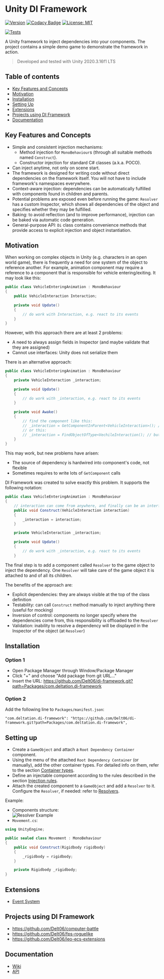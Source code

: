 #  Unity DI Framework

[![Version](https://img.shields.io/github/v/release/Delt06/di-framework?sort=semver)](https://github.com/Delt06/di-framework/releases)
[![Codacy Badge](https://app.codacy.com/project/badge/Grade/48d8273db00a4d93a124ed4e6736d729)](https://www.codacy.com/gh/Delt06/di-framework/dashboard?utm_source=github.com&amp;utm_medium=referral&amp;utm_content=Delt06/di-framework&amp;utm_campaign=Badge_Grade)
[![License: MIT](https://img.shields.io/badge/License-MIT-yellow.svg)](https://opensource.org/licenses/MIT)


[![Tests](https://github.com/Delt06/di-framework/actions/workflows/tests.yml/badge.svg)](https://github.com/Delt06/di-framework/actions/workflows/tests.yml)

A Unity framework to inject dependencies into your components. The project contains a simple demo game to demonstrate the framework in action.

> Developed and tested with Unity 2020.3.16f1 LTS

## Table of contents
- [Key Features and Concepts](#key-features-and-concepts)
- [Motivation](#motivation)
- [Installation](#installation)
- [Setting Up](#setting-up)
- [Extensions](#extensions)
- [Projects using DI Framework](#projects-using-di-framework)
- [Documentation](#documentation)

## Key Features and Concepts
- Simple and consistent injection mechanisms:
    -  Method injection for `MonoBehaviour`s (through all suitable methods named `Construct`).
    -  Constructor injection for standard C# classes (a.k.a. POCO).
- Can inject anytime, not only on scene start.
- The framework is designed for writing code without direct dependencies on the framework itself. You will not have to include framework's namespaces everywhere.
- Context-aware injection: dependencies can be automatically fulfilled with components found in children and parents.
- Potential problems are exposed even before running the game: `Resolver` has a custom Inspector, which shows all dependencies of the object and specifies whether they may be fulfilled.
- Baking: to avoid reflection (and to improve performance), injection can be baked via automatic code generation.
- General-purpose API: `Di` class contains convenience methods that provide access to explicit injection and object instantiation.

## Motivation
When working on complex objects in Unity (e.g. characters in an open world game), there is frequently a need for one system of the object to reference another. For example, animation component may require a reference to a component that is responsible for vehicle entering/exiting. It may look like this:
```c#
public class VehicleEnteringAnimation : MonoBehaviour
{
    public VehicleInteraction Interaction;
    
    private void Update()
    {
        // do work with Interaction, e.g. react to its events
    }
}
```
However, with this approach there are at least 2 problems:
- A need to always assign fields in Inspector (and maybe validate that they are assigned)
- Cannot use interfaces: Unity does not serialize them

There is an alternative approach:
```c#
public class VehicleEnteringAnimation : MonoBehaviour
{
    private VehicleInteraction _interaction;
    
    private void Update()
    {
        // do work with _interaction, e.g. react to its events
    }
    
    private void Awake()
    {
        // find the component like this:
        // _interaction = GetComponentInParent<VehicleInteraction>(); // can use interfaces now!
        // or this:
        // _interaction = FindObjectOfType<VechileInteraction(); // but here still cannot...
    }
}
```

This may work, but new problems have arisen:
- The source of dependency is hardwired into component's code, not flexible
- Sometimes requires to write lots of `GetComponent` calls

DI Framework was created to solve exactly this problem. It supports the following notation:
```c#
public class VehicleEnteringAnimation : MonoBehaviour
{
    // interaction can come from anywhere, and finally can be an interface
    public void Construct(VehicleInteraction interaction)
    {
        _interaction = interaction;
    }

    private VehicleInteraction _interaction;
    
    private void Update()
    {
        // do work with _interaction, e.g. react to its events
    }
```

The final step is to add a component called `Resolver` to the game object to inject the dependency. One `Resolver` will take care of the game object it is attached to and of all its children.

The benefits of the approach are:
- Explicit dependencies: they are always visible at the top of the class definition
- Testability: can call `Construct` method manually to inject anything there (useful for mocking)
- Inversion of control: components no longer specify where the dependencies come from, this responsibility is offloaded to the `Resolver`
- Validation: inability to resolve a dependency will be displayed in the Inspector of the object (at `Resolver`)

## Installation
### Option 1
- Open Package Manager through Window/Package Manager
- Click "+" and choose "Add package from git URL..."
- Insert the URL: https://github.com/Delt06/di-framework.git?path=Packages/com.deltation.di-framework

### Option 2  
Add the following line to `Packages/manifest.json`:
```
"com.deltation.di-framework": "https://github.com/Delt06/di-framework.git?path=Packages/com.deltation.di-framework",
```

## Setting up
- Create a `GameObject` and attach a `Root Dependency Container` component.
- Using the menu of the attached `Root Dependency Container` (or manually), add the other container types. For detailed info on them, refer to the section [Container types](https://github.com/Delt06/di-framework/wiki/Containers).
- Define an injectable component according to the rules described in the section [Injection rules](https://github.com/Delt06/di-framework/wiki/Injection-Rules).
- Attach the created component to a `GameObject` and add a `Resolver` to it. Configure the `Resolver`, if needed: refer to [Resolvers](https://github.com/Delt06/di-framework/wiki/Resolver).

Example:
- Components structure:  
![Resolver Example](https://github.com/Delt06/di-framework/blob/master/Screenshots/resolver_example.jpg?raw=true)
- `Movement.cs`: 
```c#
using UnityEngine;

public sealed class Movement : MonoBehaviour
{
    public void Construct(Rigidbody rigidbody)
    {
        _rigidbody = rigidbody;
    }

    private Rigidbody _rigidbody;
}
```

## Extensions
- [Event System](https://github.com/Delt06/di-events)

## Projects using DI Framework
- https://github.com/Delt06/computer-battle
- https://github.com/Delt06/fps-roguelike
- https://github.com/Delt06/leo-ecs-extensions

## Documentation
- [Wiki](https://github.com/Delt06/di-framework/wiki)  
- [API](https://delt06.github.io/di-framework/)
